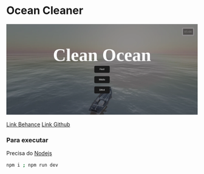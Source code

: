 # Ocean Cleaner

![Game preview](assets/preview.webp)

[Link Behance](https://www.behance.net/gallery/226973023/Clean-Ocean-Game-Uj)
[Link Github](https://github.com/Filipe-Santos17/ocean-cleaner)

### Para executar
Precisa do [Nodejs](https://nodejs.org/en)

```bash
npm i ; npm run dev
```
